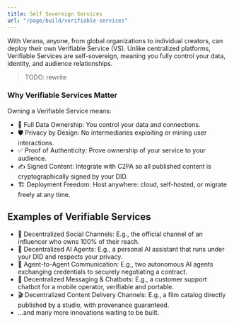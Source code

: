 ```yaml
---
title: Self Sovereign Services
url: "/page/build/verifiable-services"
---
```


With Verana, anyone, from global organizations to individual creators, can deploy their own Verifiable Service (VS). Unlike centralized platforms, Verifiable Services are self-sovereign, meaning you fully control your data, identity, and audience relationships.

> TODO: rewrite

### Why Verifiable Services Matter

Owning a Verifiable Service means:

- 🔐 Full Data Ownership: You control your data and connections.
- 🛡️ Privacy by Design: No intermediaries exploiting or mining user interactions.
- ✅ Proof of Authenticity: Prove ownership of your service to your audience.
- ✍️ Signed Content: Integrate with C2PA so all published content is cryptographically signed by your DID.
- 🏗️ Deployment Freedom: Host anywhere: cloud, self-hosted, or migrate freely at any time.

## Examples of Verifiable Services

- 📢 Decentralized Social Channels: E.g., the official channel of an influencer who owns 100% of their reach.
- 🤖 Decentralized AI Agents: E.g., a personal AI assistant that runs under your DID and respects your privacy.
- 🔄 Agent-to-Agent Communication: E.g., two autonomous AI agents exchanging credentials to securely negotiating a contract.
- 💬 Decentralized Messaging & Chatbots: E.g., a customer support chatbot for a mobile operator, verifiable and portable.
- 🎬 Decentralized Content Delivery Channels: E.g., a film catalog directly published by a studio, with provenance guaranteed.
- …and many more innovations waiting to be built.
